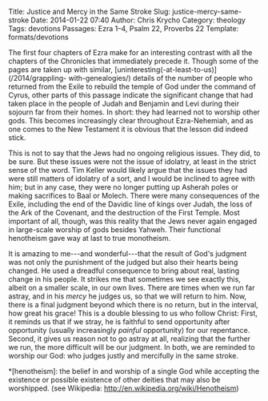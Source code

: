 Title: Justice and Mercy in the Same Stroke
Slug: justice-mercy-same-stroke
Date: 2014-01-22 07:40
Author: Chris Krycho
Category: theology
Tags: devotions
Passages: Ezra 1–4, Psalm 22, Proverbs 22
Template: formats/devotions

The first four chapters of Ezra make for an interesting contrast with all the
chapters of the Chronicles that immediately precede it. Though some of the pages
are taken up with similar, [uninteresting(-at-least-to-us)](/2014/grappling-
with-genealogies/) details of the number of people who returned from the Exile
to rebuild the temple of God under the command of Cyrus, other parts of this
passage indicate the significant change that had taken place in the people of
Judah and Benjamin and Levi during their sojourn far from their homes. In short:
they had learned not to worship other gods. This becomes increasingly clear
throughout Ezra-Nehemiah, and as one comes to the New Testament it is obvious
that the lesson did indeed stick.

This is not to say that the Jews had no ongoing religious issues. They did, to
be sure. But these issues were not the issue of idolatry, at least in the strict
sense of the word. Tim Keller would likely argue that the issues they had were
still matters of idolatry of a sort, and I would be inclined to agree with him;
but in any case, they were no longer putting up Asherah poles or making
sacrifices to Baal or Molech. There were many consequences of the Exile,
including the end of the Davidic line of kings over Judah, the loss of the Ark
of the Covenant, and the destruction of the First Temple. Most important of all,
though, was this reality that the Jews never again engaged in large-scale
worship of gods besides Yahweh. Their functional henotheism gave way at last to
true monotheism.

It is amazing to me---and wonderful---that the result of God's judgment was not
only the punishment of the judged but also their hearts being changed. He used a
dreadful consequence to bring about real, lasting change in his people. It
strikes me that sometimes we see exactly this, albeit on a smaller scale, in our
own lives. There are times when we run far astray, and in his *mercy* he judges
us, so that we will return to him. Now, there is a final judgment beyond which
there is no return, but in the interval, how great his grace! This is a double
blessing to us who follow Christ: First, it reminds us that if we stray, he is
faithful to send opportunity after opportunity (usually increasingly *painful*
opportunity) for our repentance. Second, it gives us reason not to go astray at
all, realizing that the further we run, the more difficult will be our judgment.
In both, we are reminded to worship our God: who judges justly and mercifully in
the same stroke.

*[henotheism]: the belief in and worship of a single God while accepting the
existence or possible existence of other deities that may also be worshipped.
(see Wikipedia: http://en.wikipedia.org/wiki/Henotheism)